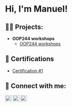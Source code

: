 <h1>Hi, I'm Manuel!

<h2>👨‍💻 Projects:</h2>

- <b>OOP244 workshops</b>
  - [OOP244 workshops](https://github.com/MannyRoa05/oop244_works.git)

<h2>📄 Certifications</h2>

- [Certification #1](CertificationURL)

<h2>🤳 Connect with me:</h2>

[<img align="left" alt="JoshMadakor | Twitter" width="22px" src="https://cdn.jsdelivr.net/npm/simple-icons@v3/icons/twitter.svg" />][twitter]
[<img align="left" alt="JoshMadakor | LinkedIn" width="22px" src="https://cdn.jsdelivr.net/npm/simple-icons@v3/icons/linkedin.svg" />][linkedin]
[<img align="left" alt="JoshMadakor | Instagram" width="22px" src="https://cdn.jsdelivr.net/npm/simple-icons@v3/icons/instagram.svg" />][instagram]

[twitter]: https://x.com/ManuelR25413720
[instagram]: https://www.instagram.com/iamroa05/
[linkedin]: www.linkedin.com/in/manuel-roa-rosario

<!--
**MannyRoa05/MannyRoa05** is a ✨ _special_ ✨ repository because its `README.md` (this file) appears on my GitHub profile.

Here are some ideas to get you started:

- 🔭 I’m currently working on ...
- 🌱 I’m currently learning ...
- 👯 I’m looking to collaborate on ...
- 🤔 I’m looking for help with ...
- 💬 Ask me about ...
- 📫 How to reach me: ...
- 😄 Pronouns: He/Him
- ⚡ Fun fact: ...
-->
